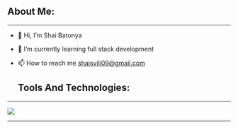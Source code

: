 <h2>About Me:</h2>

  <hr/>
  
- 👋 Hi, I’m Shai Batonya 
- 🌱 I’m currently learning full stack development
- 📫 How to reach me shaisvili09@gmail.com

  <h2>Tools And Technologies:</h2>
<hr/>
<img  src="https://media.licdn.com/dms/image/C4E12AQE0Zs4FPMdGlw/article-cover_image-shrink_423_752/0/1625736527971?e=1692230400&v=beta&t=rP11a_eCsSf7kB9ICcWV6fsV96vrBAw8jl5C9vSkmJU" />

<hr/>
<!---
ShaiBatonya/ShaiBatonya is a ✨ special ✨ repository because its `README.md` (this file) appears on your GitHub profile.
You can click the Preview link to take a look at your changes.
--->
